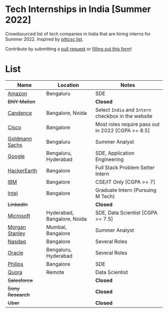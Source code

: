 # Tech Internships in India [Summer 2022]
Crowdsourced list of tech companies in India that are hiring interns for Summer 2022. Inspired by [pittcsc list](https://github.com/pittcsc/Summer2022-Internships).

Contribute by submitting a [pull request](https://github.com/susam/gitpr#create-pull-request) or [filling out this form](https://forms.gle/UWQY5hs6A97eJDLj6)!

# List
 | Name | Location | Notes |
 |---|---|---|
 | [Amazon](https://www.amazon.jobs/en/jobs/1629491/software-development-engineer-intern) | Bengaluru | SDE |
 | <del>BNY Mellon</del> | | **Closed** |
 | [Candence](https://cadence.wd1.myworkdayjobs.com/External_Careers/) | Bangalore, Noida | Select `India` and `Intern` checkbox in the website |
 | [Cisco](https://jobs.cisco.com/jobs/SearchJobs/Intern%20India) | Bangalore | Most roles require pass out in 2022 [CGPA >= 8.5] |
 | [Goldmann Sachs](https://www.goldmansachs.com/careers/students/programs/india/summer-analyst-program.html) | Bengaluru | Summer Analyst |
 | [Google](https://careers.google.com/jobs/results/?distance=50&employment_type=INTERN&hl=en_US&jlo=en_US&location=India&q=) | Bengaluru, Hyderabad | SDE, Application Engineering |
 | [HackerEarth](https://hackerearthjobs.recruiterbox.com/jobs/fk0uvv8/) | Bangalore | Full Stack Problem Setter Intern |
 | [IBM](https://careers.ibm.com/job/13527858/intern-bangalore-in/) | Bangalore | CSE/IT Only [CGPA >= 7] |
 | [Intel](https://jobs.intel.com/page/show/search-results#t=Jobs&sort=relevancy&layout=table&f:@countryfullname=[India]&f:@employeetype=[Intern%2FStudent]) | Bangalore | Graduate Intern (Pursuing M Tech) |
 | <del>LinkedIn</del> |  | **Closed** |
 | [Microsoft](https://careers.microsoft.com/students/us/en/ind-ur-intern-results) | Hyderabad, Bangalore, Noida | SDE, Data Scientist [CGPA >= 7.5] |
 | [Morgan Stanley](https://morganstanley.tal.net/vx/candidate/apply/11683) | Mumbai, Bangalore | Summer Analyst |
 | [Nasdaq](https://nasdaq.wd1.myworkdayjobs.com/en-US/Global_External_Site/job/India---Bangalore/XMLNAME-2022-Summer-Internship---Bangalore_R0008837) | Bangalore | Several Roles |
 | [Oracle](https://eeho.fa.us2.oraclecloud.com/hcmUI/CandidateExperience/en/sites/CX_1/requisitions?keyword=Student%20%252F%20Intern&location=India&locationId=300000000106947&locationLevel=country&selectedFlexFieldsFacets=%22AttributeChar13%7CCampus%22) | Bengaluru, Hyderabad | Several Roles |
 | [Philips](https://www.careers.philips.com/student/global/en/job/415074/Intern) | Bangalore | SDE |
 | [Quora](https://boards.greenhouse.io/quora/jobs/5438708002) | Remote | Data Scientist |
 | <del>Salesforce</del> |  | **Closed** |
 | <del>Sony Research</del> |  | **Closed** |
 | <del>Uber</del> |  | **Closed** |
